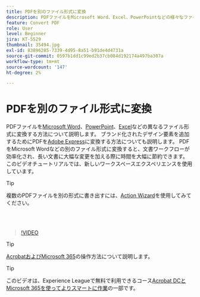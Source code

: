 ```yaml
---
title: PDFを別のファイル形式に変換
description: PDFファイルをMicrosoft Word、Excel、PowerPointなどの様々なファイル形式に変換する方法について説明します
feature: Convert PDF
role: User
level: Beginner
jira: KT-5529
thumbnail: 35494.jpg
exl-id: 83896285-7339-4d95-8a51-b91de4d4731a
source-git-commit: 0597b1dd1c99ed2b37cb084d192174a497ba307a
workflow-type: tm+mt
source-wordcount: '147'
ht-degree: 2%

---
```


# PDFを別のファイル形式に変換

PDFファイルを[Microsoft Word](https://www.adobe.com/jp/acrobat/online/pdf-to-word.html)、[PowerPoint](https://www.adobe.com/jp/acrobat/online/pdf-to-ppt.html)、[Excel](https://www.adobe.com/jp/acrobat/online/pdf-to-excel.html)などの異なるファイル形式に変換する方法について説明します。 ブランド化されたデザイン要素を追加するためにPDFを[Adobe Express](https://express.adobe.com)に変換する方法についても説明します。 PDFをMicrosoft Wordなどの別のファイル形式に変換すると、文書ワークフローが効率化され、長い文書に大幅な変更を加える際に時間を大幅に節約できます。 このビデオチュートリアルでは、新しいワークスペースエクスペリエンスを使用しています。

>[!TIP]
>
>複数のPDFファイルを別の形式に書き出すには、[Action Wizard](../advanced-tasks/action.md)を使用してみてください。

<br> 

>[!VIDEO](https://video.tv.adobe.com/v/35494?quality=12&learn=on&hidetitle=true)

>[!TIP]
>
>[AcrobatおよびMicrosoft 365](../integrate/integrate-overview.md)の操作方法について説明します。

>[!TIP]
>
>このビデオは、Experience Leagueで無料で利用できるコース[Acrobat DCとMicrosoft 365を使ってよりスマートに作業](https://experienceleague.adobe.com/?recommended=Acrobat-U-1-2021.microsoft365)の一部です。

